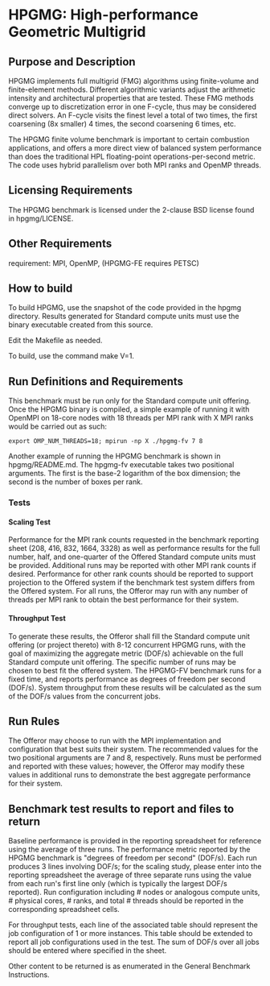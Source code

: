 # HPGMG:  High-performance Geometric Multigrid

## Purpose and Description

HPGMG implements full multigrid (FMG) algorithms using finite-volume and finite-element methods. Different algorithmic variants adjust the arithmetic intensity and architectural properties that are tested. These FMG methods converge up to discretization error in one F-cycle, thus may be considered direct solvers. An F-cycle visits the finest level a total of two times, the first coarsening (8x smaller) 4 times, the second coarsening 6 times, etc.

The HPGMG finite volume benchmark is important to certain combustion applications, and offers a more direct view of balanced system performance than does the traditional HPL floating-point operations-per-second metric. 
The code uses hybrid parallelism over both MPI ranks and OpenMP threads.




## Licensing Requirements

The HPGMG benchmark is licensed under the 2-clause BSD license found in hpgmg/LICENSE.

## Other Requirements

requirement: MPI, OpenMP, (HPGMG-FE requires PETSC)


## How to build

To build HPGMG, use the snapshot of the code provided in the hpgmg directory. 
Results generated for Standard compute units must use the binary executable created from this source.

Edit the Makefile as needed.

To build, use the command make V=1.

## Run Definitions and Requirements

This benchmark must be run only for the Standard compute unit offering.
Once the HPGMG binary is compiled, a simple example of running it with OpenMPI on 18-core nodes with 18 threads per MPI rank with X MPI ranks would be carried out as such:

`
export OMP_NUM_THREADS=18;
mpirun -np X ./hpgmg-fv 7 8
`

Another example of running the HPGMG benchmark is shown in hpgmg/README.md. 
The hpgmg-fv executable takes two positional arguments. 
The first is the base-2 logarithm of the box dimension; 
the second is the number of boxes per rank. 

### Tests

#### Scaling Test

Performance for the MPI rank counts requested in the benchmark reporting sheet (208, 416, 832, 1664, 3328) as well as performance results for the full number, half, and one-quarter of the Offered Standard compute units must be provided. 
Additional runs may be reported with other MPI rank counts if desired. 
Performance for other rank counts should be reported to support projection to the Offered system if the benchmark test system differs from the Offered system. 
For all runs, the Offeror may run with any number of threads per MPI rank to obtain the best performance for their system.

#### Throughput Test

To generate these results, the Offeror shall fill the Standard compute unit offering (or project thereto) with 8-12 concurrent HPGMG runs, with the goal of maximizing the aggregate metric (DOF/s) achievable on the full Standard compute unit offering. 
The specific number of runs may be chosen to best fit the offered system. 
The HPGMG-FV benchmark runs for a fixed time, and reports performance as degrees of freedom per second (DOF/s). 
System throughput from these results will be calculated as the sum of the DOF/s values from the concurrent jobs.

## Run Rules

The Offeror may choose to run with the MPI implementation and configuration that best suits their system. 
The recommended values for the two positional arguments are 7 and 8, respectively. 
Runs must be performed and reported with these values; 
however, the Offeror may modify these values in additional runs to demonstrate the best aggregate performance for their system.

## Benchmark test results to report and files to return

Baseline performance is provided in the reporting spreadsheet for reference using the average of three runs. 
The performance metric reported by the HPGMG benchmark is "degrees of freedom per second" (DOF/s). 
Each run produces 3 lines involving DOF/s; 
for the scaling study, please enter into the reporting spreadsheet the average of three separate runs using the value from each run's first line only (which is typically the largest DOF/s reported). 
Run configuration including # nodes or analogous compute units, # physical cores, # ranks, and total # threads should be reported in the corresponding spreadsheet cells.

For throughput tests, each line of the associated table should represent the job configuration of 1 or more instances. 
This table should be extended to report all job configurations used in the test. 
The sum of DOF/s over all jobs should be entered where specified in the sheet.

Other content to be returned is as enumerated in the General Benchmark Instructions.
